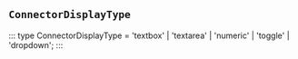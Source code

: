 ## `ConnectorDisplayType`
:::
type ConnectorDisplayType = 'textbox' | 'textarea' | 'numeric' | 'toggle' | 'dropdown';
:::
